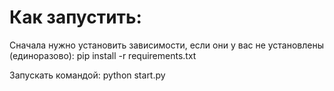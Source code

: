 # Как запустить:

Сначала нужно установить зависимости, если они у вас не установлены (единоразово):
    pip install -r requirements.txt

Запускать командой:
    python start.py
